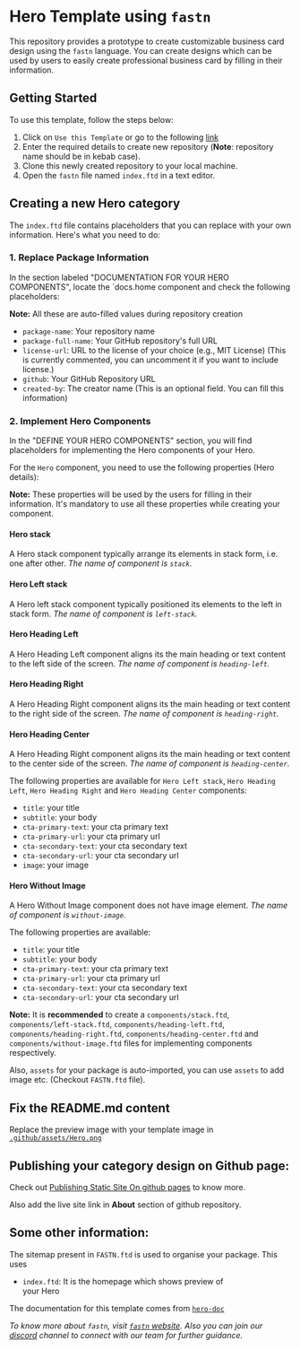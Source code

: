 # Hero Template using `fastn`

This repository provides a prototype to create customizable business card 
design using the `fastn` language. You can create designs which can be used 
by users to easily create professional business card by filling in their 
information.

## Getting Started

To use this template, follow the steps below:

1. Click on `Use this Template` or go to the following [link](https://github.com/new?template_name=hero-design-template&template_owner=fastn-community)
2. Enter the required details to create new repository (**Note**: repository name should be in kebab case).
3. Clone this newly created repository to your local machine.
4. Open the `fastn` file named `index.ftd` in a text editor.

## Creating a new Hero category

The `index.ftd` file contains placeholders that you can replace with your own information. Here's what you need to do:

### 1. Replace Package Information

In the section labeled "DOCUMENTATION FOR YOUR HERO COMPONENTS", locate the 
`docs.home component and check the following placeholders:

**Note:** All these are auto-filled values during repository creation

- `package-name`: Your repository name
- `package-full-name`: Your GitHub repository's full URL
- `license-url`: URL to the license of your choice (e.g., MIT License) (This 
  is currently commented, you can uncomment it if you want to include license.)
- `github`: Your GitHub Repository URL
- `created-by`: The creator name (This is an optional field. You can fill this information)

### 2. Implement Hero Components

In the "DEFINE YOUR HERO COMPONENTS" section, you will find placeholders for 
implementing the Hero components of your Hero.

For the `Hero` component, you need to use the following properties (Hero 
details):

**Note:** These properties will be used by the users for filling in their 
information. It's mandatory to use all these properties while creating your 
component.

#### Hero stack

A Hero stack component typically arrange its elements in stack form, i.e. 
one after other. *The name of component is `stack`.*

#### Hero Left stack

A Hero left stack component typically positioned its elements to the left in 
stack form. *The name of component is `left-stack`.*

#### Hero Heading Left

A Hero Heading Left component aligns its the main heading or text content  
to the left side of the screen. *The name of component is `heading-left`.*

#### Hero Heading Right

A Hero Heading Right component aligns its the main heading or text content  
to the right side of the screen. *The name of component is `heading-right`.*

#### Hero Heading Center

A Hero Heading Right component aligns its the main heading or text content  
to the center side of the screen. *The name of component is `heading-center`.*


The following properties are available for `Hero Left stack`, `Hero Heading 
Left`, `Hero Heading Right` and `Hero Heading Center` components:

- `title`: your title 
- `subtitle`: your body
- `cta-primary-text`: your cta primary text
- `cta-primary-url`: your cta primary url
- `cta-secondary-text`: your cta secondary text
- `cta-secondary-url`: your cta secondary url
- `image`: your image


#### Hero Without Image

A Hero Without Image component does not have image element. *The name of 
component is `without-image`.*

The following properties are available:

- `title`: your title
- `subtitle`: your body
- `cta-primary-text`: your cta primary text
- `cta-primary-url`: your cta primary url
- `cta-secondary-text`: your cta secondary text
- `cta-secondary-url`: your cta secondary url


**Note:** It is **recommended** to create a `components/stack.ftd`,  
`components/left-stack.ftd`, `components/heading-left.ftd`,   
`components/heading-right.ftd`, `components/heading-center.ftd` and
`components/without-image.ftd` files for implementing components respectively.

Also, `assets` for your package is auto-imported, you can use `assets` to 
add image etc. (Checkout `FASTN.ftd` file).

## Fix the README.md content

Replace the preview image with your template image in [`.github/assets/Hero.png`](.github/assets/Hero.png)


## Publishing your category design on Github page:

Check out [Publishing Static Site On github 
pages](https://fastn.com/github-pages/) to know more. 

Also add the live site link in **About** section of github repository.


## Some other information:

The sitemap present in `FASTN.ftd` is used to organise your package. 
This uses 

- `index.ftd`: It is the homepage which shows preview of  
  your Hero


The documentation for this template comes from [`hero-doc`](fastn-community.github.io/hero-doc)


*To know more about `fastn`, visit [`fastn` website](https://fastn.com/). Also 
you can join our [discord](https://fastn.com/discord/) channel to connect 
with our team for further guidance.*
